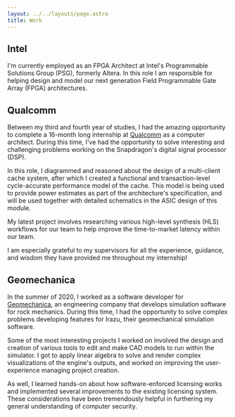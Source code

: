 ```yaml
---
layout: ../../layouts/page.astro
title: Work
---
```


## Intel

I'm currently employed as an FPGA Architect at Intel's Programmable Solutions
Group (PSG), formerly Altera. In this role I am responsible for helping design
and model our next generation Field Programmable Gate Array (FPGA)
architectures.

## Qualcomm

Between my third and fourth year of studies, I had the amazing opportunity to
complete a 16-month long internship at [Qualcomm][qualcomm] as a computer
architect. During this time, I've had the opportunity to solve interesting and
challenging problems working on the Snapdragon's digital signal processor (DSP).

In this role, I diagrammed and reasoned about the design of a multi-client cache
system, after which I created a functional and transaction-level cycle-accurate
performance model of the cache. This model is being used to provide power
estimates as part of the architecture's specification, and will be used together
with detailed schematics in the ASIC design of this module.

My latest project involves researching various high-level synthesis (HLS)
workflows for our team to help improve the time-to-market latency within our
team.

I am especially grateful to my supervisors for all the experience, guidance, and
wisdom they have provided me throughout my internship!

## Geomechanica

In the summer of 2020, I worked as a software developer for
[Geomechanica][geomecha], an engineering company that develops simulation
software for rock mechanics. During this time, I had the opportunity to solve
complex problems developing features for Irazu, their geomechanical simulation
software.

Some of the most interesting projects I worked on involved the design and
creation of various tools to edit and make CAD models to run within the
simulator. I got to apply linear algebra to solve and render complex
visualizations of the engine's outputs, and worked on improving the
user-experience managing project creation.

As well, I learned hands-on about how software-enforced licensing works and
implemented several improvements to the existing licensing system. These
considerations have been tremendously helpful in furthering my general
understanding of computer security.

<!-- Reference-style links -->
[geomecha]:  https://www.geomechanica.com
[qualcomm]: https://www.qualcomm.com
